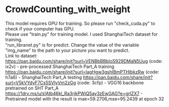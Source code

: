 # CrowdCounting_with_weight

This model requires GPU for training. So please run "check_cuda.py" to check if your computer has GPU.   
Please use "train.py" for training model. I used ShanghaiTech dataset for training.   
"run_libranet.py" is for predict. Change the value of the variable "img_name" to the path to your picture you want to predict.   
Link to dataset:   
https://pan.baidu.com/share/init?surl=VENBbBBbIoS929DMaN5Uug (code: ix2v) - pre-processed ShanghaiTech Part_A training
https://pan.baidu.com/share/init?surl=lagHgw3gshIBmPTHIbkzRw (code: h7a6) - ShanghaiTech Part_A testing
https://pan.baidu.com/share/init?surl=V5kVYdyF7Cs5SVlyVm2zGg (code: 3cfp) - VGG16 backbone pretrained on SHT Part_A
https://1drv.ms/u/s!Atb46kl_Ra3rjkPWiQ5ay3zEwGAG?e=grlZX7 - Pretrained model with the result is mae=59.2706,mse=95.2439 at epoch 32

